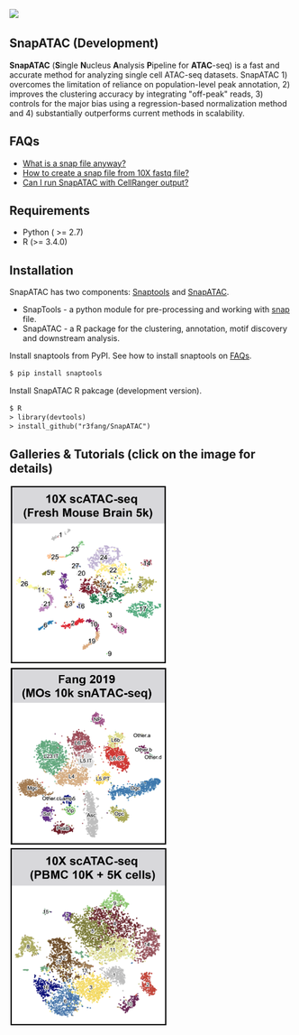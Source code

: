 ![](images/SnapATAC_intro.gif)

## SnapATAC (Development)
**SnapATAC** (**S**ingle **N**ucleus **A**nalysis **P**ipeline for **ATAC**-seq) is a fast and accurate method for analyzing single cell ATAC-seq datasets. SnapATAC 1) overcomes the limitation of reliance on population-level peak annotation, 2) improves the clustering accuracy by integrating "off-peak" reads, 3) controls for the major bias using a regression-based normalization method and 4) substantially outperforms current methods in scalability.

## FAQs

* [What is a snap file anyway?](https://github.com/r3fang/SnapATAC/wiki/FAQs#whatissnap)
* [How to create a snap file from 10X fastq file?](https://github.com/r3fang/SnapATAC/wiki/FAQs#10X_snap)
* [Can I run SnapATAC with CellRanger output?](https://github.com/r3fang/SnapATAC/wiki/FAQs#cellranger_output)

## Requirements  
* Python ( >= 2.7)
* R (>= 3.4.0)

## Installation

SnapATAC has two components: [Snaptools](https://github.com/r3fang/SnapTools) and [SnapATAC](https://github.com/r3fang/SnapATAC). 

* SnapTools - a python module for pre-processing and working with [snap](https://github.com/r3fang/SnapATAC/wiki/FAQs) file. 
* SnapATAC  - a R package for the clustering, annotation, motif discovery and downstream analysis.    

Install snaptools from PyPI. See how to install snaptools on [FAQs](https://github.com/r3fang/SnapATAC/wiki/FAQs). 

```bash
$ pip install snaptools
```

Install SnapATAC R pakcage (development version). 

```
$ R
> library(devtools)
> install_github("r3fang/SnapATAC")
```

## Galleries & Tutorials (click on the image for details)
[<img src="./images/10X_Mouse_Brain_5k.png" width="280" height="318" />](./examples/10X_P50/README.md)
[<img src="./images/Fang_2019.png" width="280" height="318" />](./examples/Fang_2019/Fang_2019.md)
[<img src="./images/10X_15k.png" width="280" height="318" />](./examples/10X_15k/10X_15k.md)
